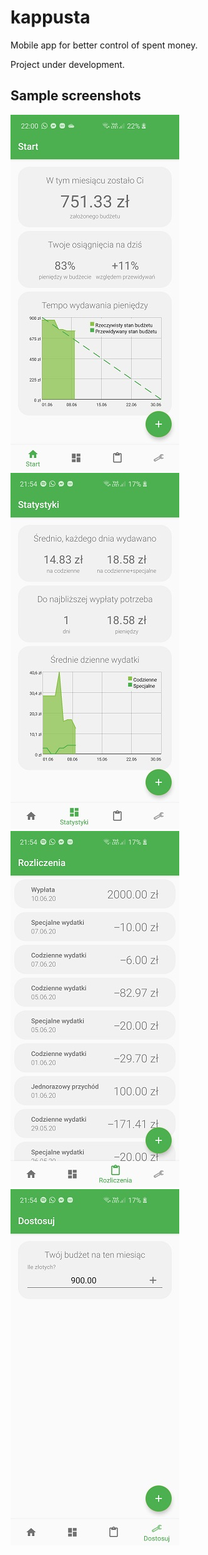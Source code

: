 # kappusta
Mobile app for better control of spent money.

Project under development.


## Sample screenshots
![Start Fragment](doc/screenshot_1.jpg?raw=true "Start")
![Dashboard Fragment](doc/screenshot_2.jpg?raw=true "Start")
![History Fragment](doc/screenshot_3.jpg?raw=true "Start")
![Settings Fragment](doc/screenshot_4.jpg?raw=true "Start")